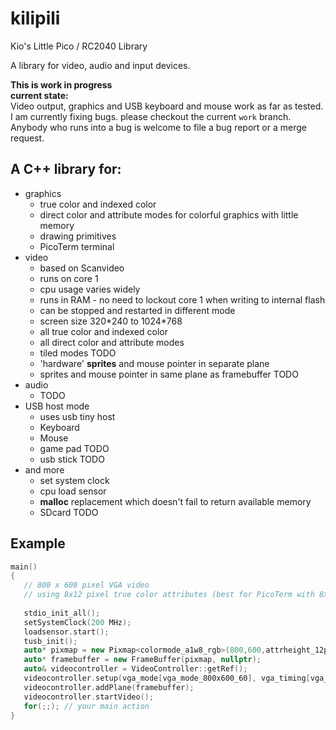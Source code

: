 # kilipili
Kio's Little Pico / RC2040 Library

A library for video, audio and input devices.

**This is work in progress**  
**current state:**  
Video output, graphics and USB keyboard and mouse work as far as tested.  
I am currently fixing bugs. please checkout the current `work` branch.  
Anybody who runs into a bug is welcome to file a bug report or a merge request.

## A C++ library for:
- graphics
	- true color and indexed color
	- direct color and attribute modes for colorful graphics with little memory
	- drawing primitives
	- PicoTerm terminal	
- video
	- based on Scanvideo
	- runs on core 1
	- cpu usage varies widely
	- runs in RAM - no need to lockout core 1 when writing to internal flash
	- can be stopped and restarted in different mode
	- screen size 320\*240 to 1024\*768
	- all true color and indexed color 
	- all direct color and attribute modes 
	- tiled modes TODO
	- 'hardware' **sprites** and mouse pointer in separate plane
	- sprites and mouse pointer in same plane as framebuffer TODO
- audio
	- TODO
- USB host mode
	- uses usb tiny host
	- Keyboard
	- Mouse
	- game pad TODO
	- usb stick TODO
- and more
	- set system clock
	- cpu load sensor
	- **malloc** replacement which doesn't fail to return available memory
	- SDcard TODO

## Example

```cpp
main()
{
   // 800 x 600 pixel VGA video
   // using 8x12 pixel true color attributes (best for PicoTerm with 8x12 pixel characters)
   
   stdio_init_all();
   setSystemClock(200 MHz); 
   loadsensor.start();
   tusb_init();
   auto* pixmap = new Pixmap<colormode_a1w8_rgb>(800,600,attrheight_12px);
   auto* framebuffer = new FrameBuffer(pixmap, nullptr);
   auto& videocontroller = VideoController::getRef();
   videocontroller.setup(vga_mode[vga_mode_800x600_60], vga_timing[vga_mode_800x600_60]);
   videocontroller.addPlane(framebuffer);
   videocontroller.startVideo();
   for(;;); // your main action
}
```



